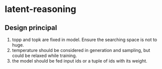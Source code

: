 # latent-reasoning

## Design principal
1. topp and topk are fixed in model. Ensure the searching space is not to huge.
2. temperature should be considered in generation and sampling, but could be relaxed while training.
3. the model should be fed input ids or a tuple of ids with its weight.